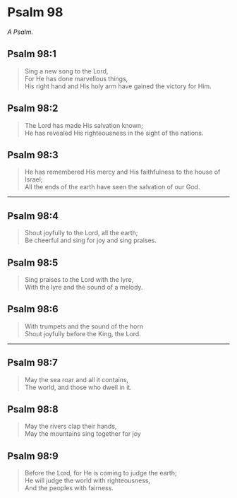 # Psalm 98

_A Psalm._

## Psalm 98:1

> Sing a new song to the Lord,  
> For He has done marvellous things,  
> His right hand and His holy arm have gained the victory for Him.

## Psalm 98:2

> The Lord has made His salvation known;  
> He has revealed His righteousness in the sight of the nations.

## Psalm 98:3

> He has remembered His mercy and His faithfulness to the house of Israel;  
> All the ends of the earth have seen the salvation of our God.

---

## Psalm 98:4

> Shout joyfully to the Lord, all the earth;  
> Be cheerful and sing for joy and sing praises.

## Psalm 98:5

> Sing praises to the Lord with the lyre,  
> With the lyre and the sound of a melody.

## Psalm 98:6

> With trumpets and the sound of the horn  
> Shout joyfully before the King, the Lord.

---

## Psalm 98:7

> May the sea roar and all it contains,  
> The world, and those who dwell in it.

## Psalm 98:8

> May the rivers clap their hands,  
> May the mountains sing together for joy

## Psalm 98:9

> Before the Lord, for He is coming to judge the earth;  
> He will judge the world with righteousness,  
> And the peoples with fairness.
